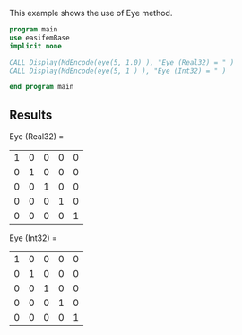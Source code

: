 This example shows the use of Eye method.

```fortran
program main
use easifemBase
implicit none

CALL Display(MdEncode(eye(5, 1.0) ), "Eye (Real32) = " )
CALL Display(MdEncode(eye(5, 1 ) ), "Eye (Int32) = " ) 

end program main
```

## Results

Eye (Real32) =

|  |  |  |  |  |
|  --- |  --- |  --- |  --- |  --- |
| 1 | 0 | 0 | 0 | 0 |
| 0 | 1 | 0 | 0 | 0 |
| 0 | 0 | 1 | 0 | 0 |
| 0 | 0 | 0 | 1 | 0 |
| 0 | 0 | 0 | 0 | 1 |

Eye (Int32) =

|  |  |  |  |  |
|  --- |  --- |  --- |  --- |  --- |
| 1 | 0 | 0 | 0 | 0 |
| 0 | 1 | 0 | 0 | 0 |
| 0 | 0 | 1 | 0 | 0 |
| 0 | 0 | 0 | 1 | 0 |
| 0 | 0 | 0 | 0 | 1 |
